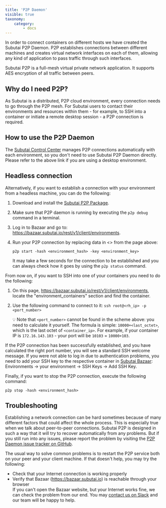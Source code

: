 ```yaml
---
title: 'P2P Daemon'
visible: true
taxonomy:
    category:
        - docs
---
```


In order to connect containers on different hosts we have created the Subutai P2P Daemon. P2P establishes connections between different machines and creates virtual network interfaces on each of them, allowing any kind of application to pass traffic through such interfaces.

Subutai P2P is a full-mesh virtual private network application. It supports AES encryption of all traffic between peers.

## Why do I need P2P?

As Subutai is a distributed, P2P cloud environment, every connection needs to go through the P2P mesh. For Subutai users to contact their environments and resources within them - for example, to SSH into a container or initiate a remote desktop session - a P2P connection is required. 

## How to use the P2P Daemon

The [Subutai Control Center](../control-center) manages P2P connections automatically with each environment, so you don't need to use Subutai P2P Daemon directly. Please refer to the above link if you are using a desktop environment.

## Headless connection

Alternatively, if you want to establish a connection with your environment from a headless machine, you can do the following:

1. Download and install the [Subutai P2P Package](https://subutai.io/getting-started.html#P2P).

2. Make sure that P2P daemon is running by executing the `p2p debug` command in a terminal.

3. Log in to Bazaar and go to: https://bazaar.subutai.io/rest/v1/client/environments.

4. Run your P2P connection by replacing data in <> from the page above: 
   ```
   p2p start -hash <environment_hash> -key <environment_key>
   ```

   It may take a few seconds for the connection to be established and you can always check how it goes by using the `p2p status` command. 

From now on, if you want to SSH into one of your containers you need to do the following:

1. On this page, https://bazaar.subutai.io/rest/v1/client/environments, locate the "environment_containers" section and find the container.

2. Use the following command to connect to it: `ssh root@<rh_ip> -p <port_number>`

   💡 Note that `<port_number>` cannot be found in the scheme above: you need to calculate it yourself. The formula is simple: `10000+<last_octet>`, which is the last octet of `<container_ip>`. For example, if your container IP is `172.16.143.103` - your port will be `10103` = `10000+103`. 

If the P2P connection has been successfully established, and you have calculated the right port number, you will see a standard SSH welcome message. If you were not able to log in due to authentication problems, you need to add your SSH key to the respective container in [Subutai Bazaar](https://bazaar.subutai.io): Environments -> your environment -> SSH Keys -> Add SSH Key.

Finally, if you want to stop the P2P connection, execute the following command:
```
p2p stop -hash <environment_hash>
```

## Troubleshooting

Establishing a network connection can be hard sometimes because of many different factors that could affect the whole process. This is especially true when we talk about peer-to-peer connections. Subutai P2P is designed in such a way that it will try to recover automatically from any problems. But if you still run into any issues, please report the problem by visiting the [P2P Daemon issue tracker on GitHub](https://github.com/subutai-io/p2p/issues/new).

The usual way to solve common problems is to restart the P2P service both on your peer and your client machine. If that doesn't help, you may try the following:
* Check that your Internet connection is working properly
* Verify that Bazaar (https://bazaar.subutai.io) is reachable through your browser    
  If you can't open the Bazaar website, but your Internet works fine, we can check the problem from our end. You may [contact us on Slack](https://slack.subutai.io/) and our team will be happy to help.
